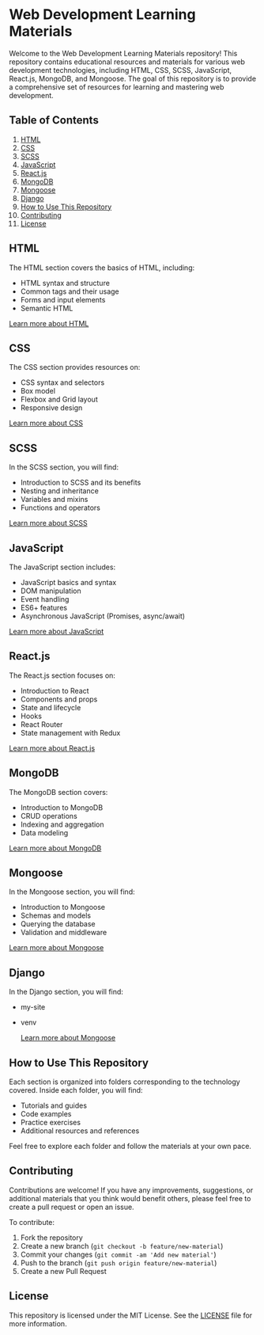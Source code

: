 # Web Development Learning Materials

Welcome to the Web Development Learning Materials repository! This repository contains educational resources and materials for various web development technologies, including HTML, CSS, SCSS, JavaScript, React.js, MongoDB, and Mongoose. The goal of this repository is to provide a comprehensive set of resources for learning and mastering web development.

## Table of Contents

1. [HTML](#html)
2. [CSS](#css)
3. [SCSS](#scss)
4. [JavaScript](#javascript)
5. [React.js](#reactjs)
6. [MongoDB](#mongodb)
7. [Mongoose](#mongoose)
8. [Django](#django)
9. [How to Use This Repository](#how-to-use-this-repository)
10. [Contributing](#contributing)
11. [License](#license)

## HTML

The HTML section covers the basics of HTML, including:
- HTML syntax and structure
- Common tags and their usage
- Forms and input elements
- Semantic HTML

[Learn more about HTML](Html/README.md)

## CSS

The CSS section provides resources on:
- CSS syntax and selectors
- Box model
- Flexbox and Grid layout
- Responsive design

[Learn more about CSS](Css/README.md)

## SCSS

In the SCSS section, you will find:
- Introduction to SCSS and its benefits
- Nesting and inheritance
- Variables and mixins
- Functions and operators

[Learn more about SCSS](Scss/README.md)

## JavaScript

The JavaScript section includes:
- JavaScript basics and syntax
- DOM manipulation
- Event handling
- ES6+ features
- Asynchronous JavaScript (Promises, async/await)

[Learn more about JavaScript](JavaScript/README.md)

## React.js

The React.js section focuses on:
- Introduction to React
- Components and props
- State and lifecycle
- Hooks
- React Router
- State management with Redux

[Learn more about React.js](React/README.md)

## MongoDB

The MongoDB section covers:
- Introduction to MongoDB
- CRUD operations
- Indexing and aggregation
- Data modeling

[Learn more about MongoDB](MongoDB/README.md)

## Mongoose

In the Mongoose section, you will find:
- Introduction to Mongoose
- Schemas and models
- Querying the database
- Validation and middleware

[Learn more about Mongoose](Mongoose/README.md)

## Django

In the Django section, you will find:
- my-site
- venv

  [Learn more about Mongoose](Django/README.md)

## How to Use This Repository

Each section is organized into folders corresponding to the technology covered. Inside each folder, you will find:
- Tutorials and guides
- Code examples
- Practice exercises
- Additional resources and references

Feel free to explore each folder and follow the materials at your own pace.

## Contributing

Contributions are welcome! If you have any improvements, suggestions, or additional materials that you think would benefit others, please feel free to create a pull request or open an issue.

To contribute:
1. Fork the repository
2. Create a new branch (`git checkout -b feature/new-material`)
3. Commit your changes (`git commit -am 'Add new material'`)
4. Push to the branch (`git push origin feature/new-material`)
5. Create a new Pull Request

## License

This repository is licensed under the MIT License. See the [LICENSE](LICENSE) file for more information.
